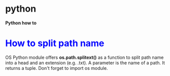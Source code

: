 # python
**Python how to**
# <span style="color:blue">How to split path name</span>
OS Python module offers **os.path.splitext()** as a function to split path name into a head and an extension (e.g. .txt). A parameter is the name of a path. It returns a tuple. Don't forget to import os module.
